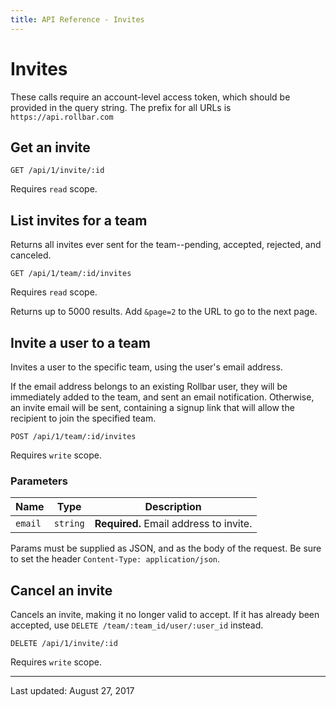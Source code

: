 ```yaml
---
title: API Reference - Invites
---
```


# Invites

These calls require an account-level access token, which should be provided in the query string.
The prefix for all URLs is `https://api.rollbar.com`

## Get an invite

    GET /api/1/invite/:id

Requires `read` scope.


## List invites for a team

Returns all invites ever sent for the team--pending, accepted, rejected, and canceled.

    GET /api/1/team/:id/invites

Requires `read` scope.

Returns up to 5000 results. Add `&page=2` to the URL to go to the next page.


## Invite a user to a team

Invites a user to the specific team, using the user's email address.

If the email address belongs to an existing Rollbar user, they will be immediately added to the
team, and sent an email notification. Otherwise, an invite email will be sent, containing a signup
link that will allow the recipient to join the specified team.

    POST /api/1/team/:id/invites

Requires `write` scope.

### Parameters

Name | Type | Description
-----|------|-------------
`email`|`string`|**Required.** Email address to invite.

Params must be supplied as JSON, and as the body of the request. Be sure to set the
header `Content-Type: application/json`.


## Cancel an invite

Cancels an invite, making it no longer valid to accept. If it has already been accepted,
use `DELETE /team/:team_id/user/:user_id` instead.

    DELETE /api/1/invite/:id

Requires `write` scope.


-----
Last updated: August 27, 2017
